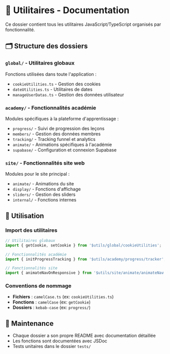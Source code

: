 # 📁 Utilitaires - Documentation

Ce dossier contient tous les utilitaires JavaScript/TypeScript organisés par fonctionnalité.

## 🗂️ Structure des dossiers

### `global/` - Utilitaires globaux

Fonctions utilisées dans toute l'application :

- `cookieUtilities.ts` - Gestion des cookies
- `dateUtilities.ts` - Utilitaires de dates
- `manageUserDatas.ts` - Gestion des données utilisateur

### `academy/` - Fonctionnalités académie

Modules spécifiques à la plateforme d'apprentissage :

- `progress/` - Suivi de progression des leçons
- `members/` - Gestion des données membres
- `tracking/` - Tracking funnel et analytics
- `animate/` - Animations spécifiques à l'académie
- `supabase/` - Configuration et connexion Supabase

### `site/` - Fonctionnalités site web

Modules pour le site principal :

- `animate/` - Animations du site
- `display/` - Fonctions d'affichage
- `sliders/` - Gestion des sliders
- `internal/` - Fonctions internes

## 🔧 Utilisation

### Import des utilitaires

```typescript
// Utilitaires globaux
import { getCookie, setCookie } from '$utils/global/cookieUtilities';

// Fonctionnalités académie
import { initProgressTracking } from '$utils/academy/progress/tracker';

// Fonctionnalités site
import { animateNavOnResponsive } from '$utils/site/animate/animateNav';
```

### Conventions de nommage

- **Fichiers** : `camelCase.ts` (ex: `cookieUtilities.ts`)
- **Fonctions** : `camelCase` (ex: `getCookie`)
- **Dossiers** : `kebab-case` (ex: `progress/`)

## 📝 Maintenance

- Chaque dossier a son propre README avec documentation détaillée
- Les fonctions sont documentées avec JSDoc
- Tests unitaires dans le dossier `tests/`
